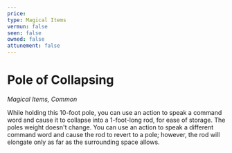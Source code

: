 ```yaml
---
price: 
type: Magical Items
vermun: false
seen: false
owned: false
attunement: false
---
```

# Pole of Collapsing

*Magical Items, Common*

While holding this 10-foot pole, you can use an action to speak a command word and cause it to collapse into a 1-foot-long rod, for ease of storage. The poles weight doesn't change. You can use an action to speak a different command word and cause the rod to revert to a pole; however, the rod will elongate only as far as the surrounding space allows.